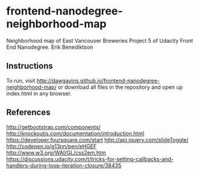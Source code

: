 # frontend-nanodegree-neighborhood-map
Neighborhood map of East Vancouver Breweries
Project 5 of Udacity Front End Nanodegree.
Erik Benediktson

## Instructions

To run, visit http://dawgavins.github.io/frontend-nanodegree-neighborhood-map/
or download all files in the repository and open up index.html in any browser.

## References

http://getbootstrap.com/components/
http://knockoutjs.com/documentation/introduction.html
https://developer.foursquare.com/start
http://api.jquery.com/slideToggle/
http://codepen.io/g13nn/pen/eHGEF
http://www.w3.org/WAI/GL/css2em.htm
https://discussions.udacity.com/t/tricks-for-setting-callbacks-and-handlers-during-loop-iteration-closure/38435